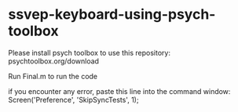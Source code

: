 # ssvep-keyboard-using-psych-toolbox

Please install psych toolbox to use this repository:
psychtoolbox.org/download

Run Final.m to run the code

if you encounter any error, paste this line into the command window:
Screen('Preference', 'SkipSyncTests', 1);

